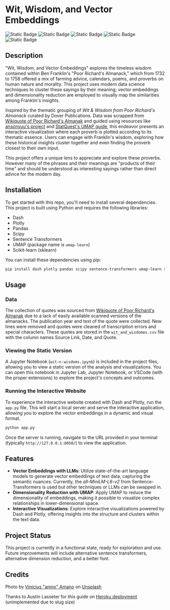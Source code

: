 # Wit, Wisdom, and Vector Embeddings

![Static Badge](https://img.shields.io/badge/Python-grey?logo=python) 
![Static Badge](https://img.shields.io/badge/Dash-grey?logo=plotly) 
![Static Badge](https://img.shields.io/badge/Plotly_Express-grey?logo=plotly)
![Static Badge](https://img.shields.io/badge/scikit--learn-grey?logo=scikitlearn)
![Static Badge](https://img.shields.io/badge/SentenceTransformers-grey)



## Description
"Wit, Wisdom, and Vector Embeddings" explores the timeless wisdom contained within Ben Franklin's "Poor Richard's Almanack," which from 1732 to 1758 offered a mix of farming advice, calendars, poems, and proverbs on human nature and morality. This project uses modern data science techniques to cluster these sayings by their meaning; vector embeddings and dimensionality reduction are employed to visually map the similarities among Franklin's insights.

Inspired by the thematic grouping of *Wit & Wisdom from Poor Richard's Almanack* curated by Dover Publications. Data was scrapped from [Wikiquote of Poor Richard's Almanak](https://en.m.wikiquote.org/wiki/Poor_Richard%27s_Almanack) and guided using resources like [ansonyuu's project](https://github.com/ansonyuu/matchmaking) and [StatQuest's UMAP guide](https://youtu.be/eN0wFzBA4Sc), this endeavor presents an interactive visualization where each proverb is plotted according to its thematic essence. Users can engage with Franklin's wisdom, exploring how these historical insights cluster together and even finding the proverb closest to their own input.

This project offers a unique lens to appreciate and explore these proverbs. However many of the phrases and their meanings are "products of their time" and should be understood as interesting sayings rather than direct advice for the modern day.

## Installation

To get started with this repo, you'll need to install several dependencies. This project is built using Python and requires the following libraries:

- Dash
- Plotly
- Pandas
- Scipy
- Sentence Transformers
- UMAP (package name is `umap-learn`)
- Scikit-learn (sklearn)

You can install these dependencies using pip:

```bash
pip install dash plotly pandas scipy sentence-transformers umap-learn scikit-learn
```

## Usage

### Data 
The collection of quotes was sourced from [Wikiquote of Poor Richard's Almanak](https://en.m.wikiquote.org/wiki/Poor_Richard%27s_Almanack) due to a lack of easily available scanned versions of the almanacks. The publication year and text of the quote were collected. New lines were removed and quotes were cleaned of transcription errors and special characters. These quotes are stored in the `wit_and_wisdomes.csv` file with the column names Source Link, Date, and Quote.

### Viewing the Static Version
A Jupyter Notebook (`wit-n-wisdoms.ipynb`) is included in the project files, allowing you to view a static version of the analysis and visualizations. You can open this notebook in Jupyter Lab, Jupyter Notebook, or VSCode (with the proper extensions) to explore the project's concepts and outcomes.

### Running the Interactive Website
To experience the interactive website created with Dash and Plotly, run the `app.py` file. This will start a local server and serve the interactive application, allowing you to explore the vector embeddings in a dynamic and visual format.

```bash
python app.py
```

Once the server is running, navigate to the URL provided in your terminal (typically `http://127.0.0.1:8050/`) to view the application.

## Features
- **Vector Embeddings with LLMs**: Utilize state-of-the-art language models to generate vector embeddings of text data, capturing the semantic nuances. Currently, the *all-MiniLM-L6-v2* from Sentence-Transformers is used but other techniques or LLMs can be swapped in.
- **Dimensionality Reduction with UMAP**: Apply UMAP to reduce the dimensionality of embeddings, making it possible to visualize complex relationships in lower-dimensional space.
- **Interactive Visualizations**: Explore interactive visualizations powered by Dash and Plotly, offering insights into the structure and clusters within the text data.

## Project Status
This project is currently in a functional state, ready for exploration and use. Future improvements will include alternative sentence transformers, alternative dimension reduction, and a better font.

## Credits
Photo by [Vinicius "amnx" Amano](https://unsplash.com/@viniciusamano?utm_content=creditCopyText&utm_medium=referral&utm_source=unsplash) on [Unsplash](https://unsplash.com/photos/yellow-and-white-christmas-tree-6ZwDvEabfmE?utm_content=creditCopyText&utm_medium=referral&utm_source=unsplash)

Thanks to Austin Lasseter for this guide on [Heroku deployment](https://austinlasseter.medium.com/how-to-deploy-a-simple-plotly-dash-app-to-heroku-622a2216eb73) (unimplemented due to slug size)
